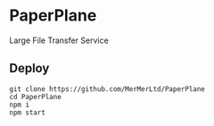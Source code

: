 # PaperPlane
Large File Transfer Service

## Deploy
```shell
git clone https://github.com/MerMerLtd/PaperPlane
cd PaperPlane
npm i
npm start
```
